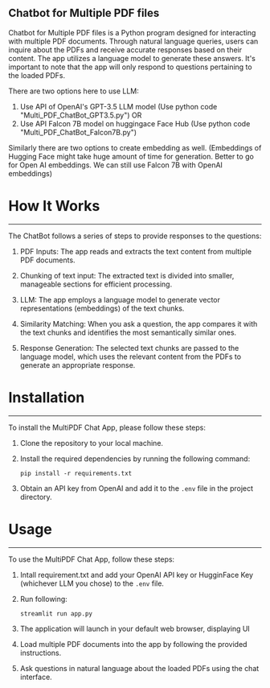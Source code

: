 ## Chatbot for Multiple PDF files

Chatbot for Multiple PDF files is a Python program designed for interacting with multiple PDF documents. Through natural language queries, users can inquire about the PDFs and receive accurate responses based on their content. The app utilizes a language model to generate these answers. It's important to note that the app will only respond to questions pertaining to the loaded PDFs.

There are two options here to use LLM:

1. Use API of OpenAI's GPT-3.5 LLM model (Use python code "Multi_PDF_ChatBot_GPT3.5.py")
OR
2. Use API Falcon 7B model on huggingace Face Hub (Use python code "Multi_PDF_ChatBot_Falcon7B.py")

Similarly there are two options to create embedding as well. (Embeddings of Hugging Face might take huge amount of time for generation. Better to go for Open AI embeddings. We can still use Falcon 7B with OpenAI embeddings)

# How It Works
------------

The ChatBot  follows a series of steps to provide responses to the questions:

1. PDF Inputs: The app reads and extracts the text content from multiple PDF documents.

2. Chunking of text input: The extracted text is divided into smaller, manageable sections for efficient processing.

3. LLM: The app employs a language model to generate vector representations (embeddings) of the text chunks.

4. Similarity Matching: When you ask a question, the app compares it with the text chunks and identifies the most semantically similar ones.

5. Response Generation: The selected text chunks are passed to the language model, which uses the relevant content from the PDFs to generate an appropriate response.

# Installation
----------------------------
To install the MultiPDF Chat App, please follow these steps:

1. Clone the repository to your local machine.

2. Install the required dependencies by running the following command:
   ```
   pip install -r requirements.txt
   ```

3. Obtain an API key from OpenAI and add it to the `.env` file in the project directory.

# Usage
-----
To use the MultiPDF Chat App, follow these steps:

1. Intall requirement.txt and add your OpenAI API key or HugginFace Key (whichever LLM you chose) to the `.env` file.

2. Run following:
   ```
   streamlit run app.py
   ```

3. The application will launch in your default web browser, displaying UI

4. Load multiple PDF documents into the app by following the provided instructions.

5. Ask questions in natural language about the loaded PDFs using the chat interface.

